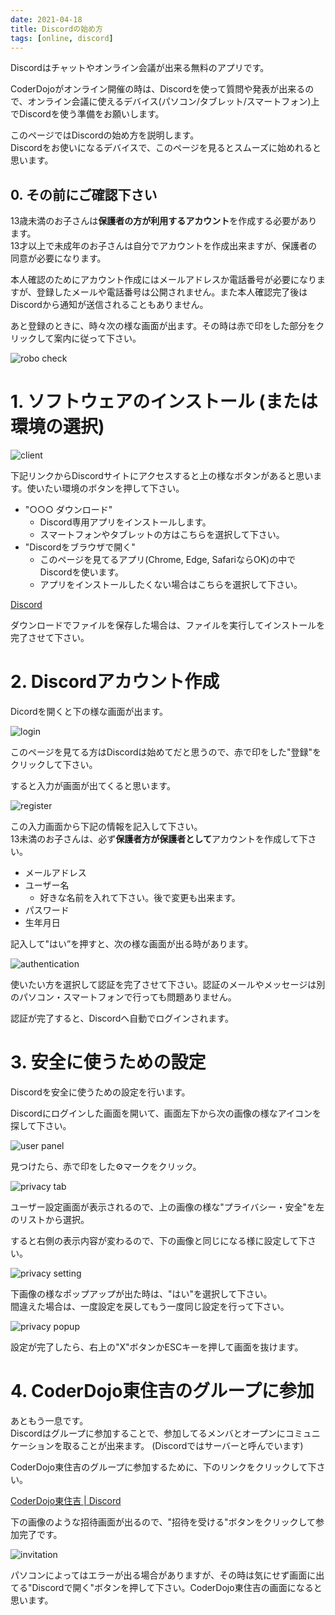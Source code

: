```yaml
---
date: 2021-04-18
title: Discordの始め方
tags: [online, discord]
---
```


Discordはチャットやオンライン会議が出来る無料のアプリです。

CoderDojoがオンライン開催の時は、Discordを使って質問や発表が出来るので、オンライン会議に使えるデバイス(パソコン/タブレット/スマートフォン)上でDiscordを使う準備をお願いします。

このページではDiscordの始め方を説明します。  
Discordをお使いになるデバイスで、このページを見るとスムーズに始めれると思います。

## 0. その前にご確認下さい

13歳未満のお子さんは**保護者の方が利用するアカウント**を作成する必要があります。  
13才以上で未成年のお子さんは自分でアカウントを作成出来ますが、保護者の同意が必要になります。

本人確認のためにアカウント作成にはメールアドレスか電話番号が必要になりますが、登録したメールや電話番号は公開されません。また本人確認完了後はDiscordから通知が送信されることもありません。

あと登録のときに、時々次の様な画面が出ます。その時は赤で印をした部分をクリックして案内に従って下さい。

![robo check](img/robot_check.png)

# 1. ソフトウェアのインストール (または環境の選択)

![client](img/client.png)

下記リンクからDiscordサイトにアクセスすると上の様なボタンがあると思います。使いたい環境のボタンを押して下さい。

- "○○○ ダウンロード"
    - Discord専用アプリをインストールします。
    - スマートフォンやタブレットの方はこちらを選択して下さい。
- "Discordをブラウザで開く"
    - このページを見てるアプリ(Chrome, Edge, SafariならOK)の中でDiscordを使います。
    - アプリをインストールしたくない場合はこちらを選択して下さい。

<p><a href="https://discord.com" target="_blank" rel="noopener noreferrer" class="button special">
Discord
</a></p>

ダウンロードでファイルを保存した場合は、ファイルを実行してインストールを完了させて下さい。

# 2. Discordアカウント作成

Dicordを開くと下の様な画面が出ます。

![login](img/login.png)

このページを見てる方はDiscordは始めてだと思うので、赤で印をした"登録"をクリックして下さい。

すると入力が画面が出てくると思います。

![register](img/register.png)

この入力画面から下記の情報を記入して下さい。  
13未満のお子さんは、必ず**保護者方が保護者として**アカウントを作成して下さい。

- メールアドレス
- ユーザー名
    - 好きな名前を入れて下さい。後で変更も出来ます。
- パスワード
- 生年月日

記入して"はい”を押すと、次の様な画面が出る時があります。

![authentication](img/authentication.png)

使いたい方を選択して認証を完了させて下さい。認証のメールやメッセージは別のパソコン・スマートフォンで行っても問題ありません。

認証が完了すると、Discordへ自動でログインされます。

# 3. 安全に使うための設定

Discordを安全に使うための設定を行います。

Discordにログインした画面を開いて、画面左下から次の画像の様なアイコンを探して下さい。

![user panel](img/user_panel.png)

見つけたら、赤で印をした:gear:マークをクリック。

![privacy tab](img/privacy_tab.png)

ユーザー設定画面が表示されるので、上の画像の様な"プライバシー・安全"を左のリストから選択。

すると右側の表示内容が変わるので、下の画像と同じになる様に設定して下さい。

![privacy setting](img/privacy_setting.png)

下画像の様なポップアップが出た時は、"はい"を選択して下さい。  
間違えた場合は、一度設定を戻してもう一度同じ設定を行って下さい。

![privacy popup](img/privacy_popup.png)

設定が完了したら、右上の"X"ボタンかESCキーを押して画面を抜けます。

# 4. CoderDojo東住吉のグループに参加

あともう一息です。  
Discordはグループに参加することで、参加してるメンバとオープンにコミュニケーションを取ることが出来ます。
(Discordではサーバーと呼んでいます)

CoderDojo東住吉のグループに参加するために、下のリンクをクリックして下さい。

<p><a href="https://discord.gg/sT6K3bspqz" target="_blank" rel="noopener noreferrer" class="button special">
CoderDojo東住吉 | Discord
</a></p>

下の画像のような招待画面が出るので、"招待を受ける"ボタンをクリックして参加完了です。

![invitation](img/invitation.png)

パソコンによってはエラーが出る場合がありますが、その時は気にせず画面に出てる"Discordで開く"ボタンを押して下さい。CoderDojo東住吉の画面になると思います。

